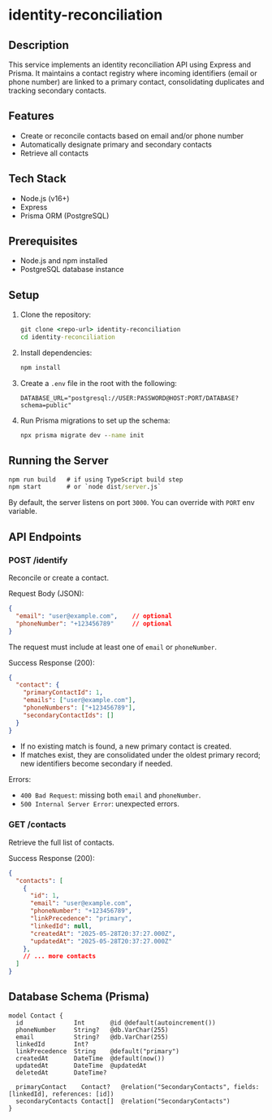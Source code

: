 # identity-reconciliation

## Description
This service implements an identity reconciliation API using Express and Prisma. It maintains a contact registry where incoming identifiers (email or phone number) are linked to a primary contact, consolidating duplicates and tracking secondary contacts.

## Features
- Create or reconcile contacts based on email and/or phone number
- Automatically designate primary and secondary contacts
- Retrieve all contacts

## Tech Stack
- Node.js (v16+)
- Express
- Prisma ORM (PostgreSQL)

## Prerequisites
- Node.js and npm installed
- PostgreSQL database instance

## Setup
1. Clone the repository:
   ```cmd
   git clone <repo-url> identity-reconciliation
   cd identity-reconciliation
   ```
2. Install dependencies:
   ```cmd
   npm install
   ```
3. Create a `.env` file in the root with the following:
   ```env
   DATABASE_URL="postgresql://USER:PASSWORD@HOST:PORT/DATABASE?schema=public"
   ```
4. Run Prisma migrations to set up the schema:
   ```cmd
   npx prisma migrate dev --name init
   ```

## Running the Server
```cmd
npm run build   # if using TypeScript build step
npm start       # or `node dist/server.js`
```
By default, the server listens on port `3000`. You can override with `PORT` env variable.

## API Endpoints

### POST /identify
Reconcile or create a contact.

Request Body (JSON):
```json
{
  "email": "user@example.com",    // optional
  "phoneNumber": "+123456789"     // optional
}
```
The request must include at least one of `email` or `phoneNumber`.

Success Response (200):
```json
{
  "contact": {
    "primaryContactId": 1,
    "emails": ["user@example.com"],
    "phoneNumbers": ["+123456789"],
    "secondaryContactIds": []
  }
}
```
- If no existing match is found, a new primary contact is created.
- If matches exist, they are consolidated under the oldest primary record; new identifiers become secondary if needed.

Errors:
- `400 Bad Request`: missing both `email` and `phoneNumber`.
- `500 Internal Server Error`: unexpected errors.

### GET /contacts
Retrieve the full list of contacts.

Success Response (200):
```json
{
  "contacts": [
    {
      "id": 1,
      "email": "user@example.com",
      "phoneNumber": "+123456789",
      "linkPrecedence": "primary",
      "linkedId": null,
      "createdAt": "2025-05-28T20:37:27.000Z",
      "updatedAt": "2025-05-28T20:37:27.000Z"
    },
    // ... more contacts
  ]
}
```

## Database Schema (Prisma)
```prisma
model Contact {
  id              Int       @id @default(autoincrement())
  phoneNumber     String?   @db.VarChar(255)
  email           String?   @db.VarChar(255)
  linkedId        Int?
  linkPrecedence  String    @default("primary")
  createdAt       DateTime  @default(now())
  updatedAt       DateTime  @updatedAt
  deletedAt       DateTime?

  primaryContact    Contact?   @relation("SecondaryContacts", fields: [linkedId], references: [id])
  secondaryContacts Contact[]  @relation("SecondaryContacts")
}
```


